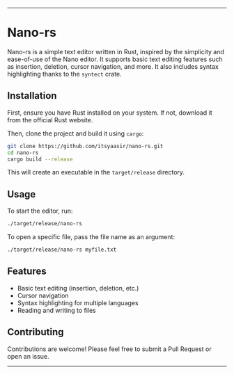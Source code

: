 
---

# Nano-rs

Nano-rs is a simple text editor written in Rust, inspired by the simplicity and ease-of-use of the Nano editor. It supports basic text editing features such as insertion, deletion, cursor navigation, and more. It also includes syntax highlighting thanks to the `syntect` crate.

## Installation

First, ensure you have Rust installed on your system. If not, download it from the official Rust website.

Then, clone the project and build it using `cargo`:

```bash
git clone https://github.com/itsyaasir/nano-rs.git
cd nano-rs
cargo build --release
```

This will create an executable in the `target/release` directory.

## Usage

To start the editor, run:

```bash
./target/release/nano-rs
```

To open a specific file, pass the file name as an argument:

```bash
./target/release/nano-rs myfile.txt
```

## Features

- Basic text editing (insertion, deletion, etc.)
- Cursor navigation
- Syntax highlighting for multiple languages
- Reading and writing to files

## Contributing

Contributions are welcome! Please feel free to submit a Pull Request or open an issue.

---
